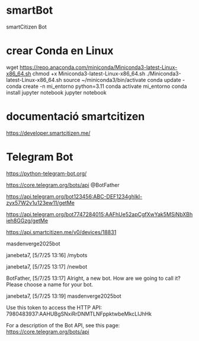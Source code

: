 # smartBot
smartCitizen Bot



# crear Conda en Linux
wget https://repo.anaconda.com/miniconda/Miniconda3-latest-Linux-x86_64.sh
chmod +x Miniconda3-latest-Linux-x86_64.sh
./Miniconda3-latest-Linux-x86_64.sh
source ~/miniconda3/bin/activate
conda update -
conda create -n mi_entorno python=3.11
conda activate mi_entorno
conda install jupyter notebook
jupyter notebook


# documentació smartcitizen 
https://developer.smartcitizen.me/

# Telegram Bot
https://python-telegram-bot.org/

https://core.telegram.org/bots/api
@BotFather


https://api.telegram.org/bot123456:ABC-DEF1234ghIkl-zyx57W2v1u123ew11/getMe

https://api.telegram.org/bot7747284015:AAFhUe52apCgfXwYak5MSjNbXBhieh8GGzg/getMe


https://api.smartcitizen.me/v0/devices/18831


masdenverge2025bot



janebeta7, [5/7/25 13:16]
/mybots

janebeta7, [5/7/25 13:17]
/newbot

BotFather, [5/7/25 13:17]
Alright, a new bot. How are we going to call it? Please choose a name for your bot.

janebeta7, [5/7/25 13:19]
masdenverge2025bot


Use this token to access the HTTP API:
7980483937:AAHUBgSNxiRrDNMTLNFppktwbeMkcLIJhHk


For a description of the Bot API, see this page: https://core.telegram.org/bots/api
